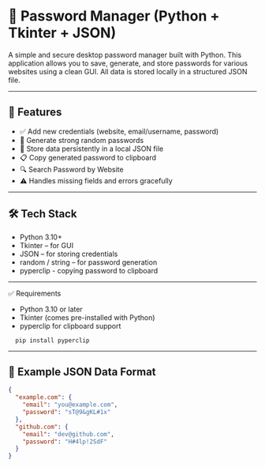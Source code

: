# 🔐 Password Manager (Python + Tkinter + JSON)

A simple and secure desktop password manager built with Python. This application allows you to save, generate, and store passwords for various websites using a clean GUI. All data is stored locally in a structured JSON file.

---

## 🚀 Features

- ✅ Add new credentials (website, email/username, password)
- 🔐 Generate strong random passwords
- 💾 Store data persistently in a local JSON file
- 📋 Copy generated password to clipboard
- 🔍 Search Password by Website
- ⚠️ Handles missing fields and errors gracefully

---

## 🛠️ Tech Stack

- Python 3.10+
- Tkinter – for GUI
- JSON – for storing credentials
- random / string – for password generation
- pyperclip - copying password to clipboard

---

✅ Requirements

- Python 3.10 or later
- Tkinter (comes pre-installed with Python)
- pyperclip for clipboard support
```pip
  pip install pyperclip
```
---
## 📂 Example JSON Data Format

```json
{
  "example.com": {
    "email": "you@example.com",
    "password": "sT@9&gKL#1x"
  },
  "github.com": {
    "email": "dev@github.com",
    "password": "H#4lp!2SdF"
  }
}
```
